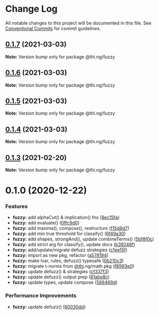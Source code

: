 # Change Log

All notable changes to this project will be documented in this file.
See [Conventional Commits](https://conventionalcommits.org) for commit guidelines.

## [0.1.7](https://github.com/thi-ng/umbrella/compare/@thi.ng/fuzzy@0.1.6...@thi.ng/fuzzy@0.1.7) (2021-03-03)

**Note:** Version bump only for package @thi.ng/fuzzy





## [0.1.6](https://github.com/thi-ng/umbrella/compare/@thi.ng/fuzzy@0.1.5...@thi.ng/fuzzy@0.1.6) (2021-03-03)

**Note:** Version bump only for package @thi.ng/fuzzy





## [0.1.5](https://github.com/thi-ng/umbrella/compare/@thi.ng/fuzzy@0.1.4...@thi.ng/fuzzy@0.1.5) (2021-03-03)

**Note:** Version bump only for package @thi.ng/fuzzy





## [0.1.4](https://github.com/thi-ng/umbrella/compare/@thi.ng/fuzzy@0.1.3...@thi.ng/fuzzy@0.1.4) (2021-03-03)

**Note:** Version bump only for package @thi.ng/fuzzy





## [0.1.3](https://github.com/thi-ng/umbrella/compare/@thi.ng/fuzzy@0.1.2...@thi.ng/fuzzy@0.1.3) (2021-02-20)

**Note:** Version bump only for package @thi.ng/fuzzy





# 0.1.0 (2020-12-22)


### Features

* **fuzzy:** add alphaCut() & implication() fns ([8ec15fa](https://github.com/thi-ng/umbrella/commit/8ec15fa5c0f33fd7342c4047a5523e9fd0597ed1))
* **fuzzy:** add evaluate() ([0ffc9d0](https://github.com/thi-ng/umbrella/commit/0ffc9d01f9bd40ba616d1f59e3ced74fa7c0dc7f))
* **fuzzy:** add maxima(), compose(), restructure ([f15d8d7](https://github.com/thi-ng/umbrella/commit/f15d8d73df2a438d4866d57fc25fed625acd7a8a))
* **fuzzy:** add min true threshold for classify() ([6f49a30](https://github.com/thi-ng/umbrella/commit/6f49a308c62a598f6d0a0e6e5046cd8e24d81eab))
* **fuzzy:** add shapes, strongAnd(), update combineTerms() ([5bf8f0c](https://github.com/thi-ng/umbrella/commit/5bf8f0c01541afeb367eff21cb45118a1b62549a))
* **fuzzy:** add strict arg for classify(), update docs ([b39248f](https://github.com/thi-ng/umbrella/commit/b39248f359aa0148ff72c484d78175f8f435fe97))
* **fuzzy:** add/update/migrate defuzz strategies ([c1ee15f](https://github.com/thi-ng/umbrella/commit/c1ee15fdce2b08176c5bc97ba9ca7a56a84817c7))
* **fuzzy:** import as new pkg, refactor ([a578194](https://github.com/thi-ng/umbrella/commit/a57819454f38de4c35095b64b9e7028d9ac21454))
* **fuzzy:** make lvar, rules, defuzz() typesafe ([0b210c3](https://github.com/thi-ng/umbrella/commit/0b210c3841ce9184b8dfb83ca2dde5ceca0a3b6e))
* **fuzzy:** migrate t-norms from [@thi](https://github.com/thi).ng/math pkg ([f8993e0](https://github.com/thi-ng/umbrella/commit/f8993e0dc1aed0243629a21d36ee85e91b2e938d))
* **fuzzy:** update defuzz() & strategies ([cf337f3](https://github.com/thi-ng/umbrella/commit/cf337f36dbf24a9cfc4c6f364c3aea82428b5940))
* **fuzzy:** update defuzz() output prep ([81abe8c](https://github.com/thi-ng/umbrella/commit/81abe8cb718ce335940234aecf693ba53564a715))
* **fuzzy:** update types, update compose ([566469d](https://github.com/thi-ng/umbrella/commit/566469d5c420cc2c4fdc3b107e04b52929b61915))


### Performance Improvements

* **fuzzy:** update defuzz() ([60030dd](https://github.com/thi-ng/umbrella/commit/60030dd9a5ceb02d58ad89766e14f80019f6f72f))

